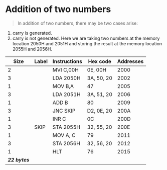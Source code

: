# Addition of two numbers

> In addition of two numbers, there may be two cases arise:
  1. carry is generated.
  2. carry is not generated.
  Here we are taking two numbers at the memory location 2050H and 2051H and storing the result at the memory location 2055H and 2056H.

| **Size** | **Label** | **Instructions** | **Hex code** | **Addresses** |
| ----------- | ----------- | ----------- | ----------- | ---------- |
| 2 |  | MVI C,00H | 0E, 00H | 2000 |
| 3 |  | LDA 2050H | 3A, 50, 20 | 2002 |
| 1 |  | MOV B,A | 47 | 2005 |
| 3 |  | LDA 2051H | 3A, 51, 20 | 2006 |
| 1 |  | ADD B | 80 | 2009 |
| 3 |  | JNC SKIP | D2, 0E, 20 | 200A |
| 1 |  | INR C | 0C | 200D |
| 3 | SKIP | STA 2055H | 32, 55, 20 | 200E |
| 1 |  | MOV A, C | 79 | 2011 |
| 3 |  | STA 2056H | 32, 56, 20 | 2012 |
| 1 |  | HLT | 76 | 2015 |
| ***22 bytes***|